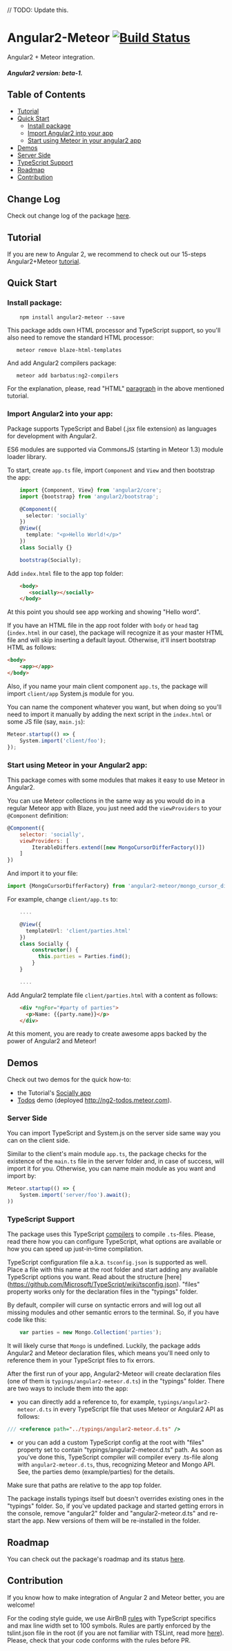 // TODO: Update this.


# Angular2-Meteor [![Build Status](https://travis-ci.org/Urigo/angular2-meteor.svg?branch=feature%2Fmeteor1.3)](https://travis-ci.org/Urigo/angular2-meteor)
Angular2 + Meteor integration.

##### Angular2 version: beta-1.

## Table of Contents
* [Tutorial](../../#tutorial)
* [Quick Start](../../#quick-start)
    * [Install package](../../#install-package)
    * [Import Angular2 into your app](../../#import-angular2-into-your-app)
    * [Start using Meteor in your angular2 app](../../#start-using-meteor-in-your-angular2-app)
* [Demos](../../#demos)
* [Server Side](../../#server-side)
* [TypeScript Support](../../#typescript-support)
* [Roadmap](../../#roadmap)
* [Contribution](../../#contribution)

## Change Log

Check out change log of the package [here](CHANGELOG.md).

## Tutorial

If you are new to Angular 2, we recommend to check out our 15-steps Angular2+Meteor [tutorial](http://www.angular-meteor.com/tutorials/socially/angular2).

## Quick Start

### Install package:

````
    npm install angular2-meteor --save
````

This package adds own HTML processor and TypeScript support, so you'll also need to remove the standard HTML processor:

````
   meteor remove blaze-html-templates
````

And add Angular2 compilers package:

````
   meteor add barbatus:ng2-compilers
````

For the explanation, please, read "HTML" [paragraph](http://www.angular-meteor.com/tutorials/socially/angular2/bootstrapping) in the above mentioned tutorial.

### Import Angular2 into your app:
Package supports TypeScript and Babel (.jsx file extension) as languages for development with Angular2.

ES6 modules are supported via CommonsJS (starting in Meteor 1.3) module loader library.

To start, create `app.ts` file, import `Component` and `View` and then bootstrap the app:
````ts
    import {Component, View} from 'angular2/core';
    import {bootstrap} from 'angular2/bootstrap';

    @Component({
      selector: 'socially'
    })
    @View({
      template: "<p>Hello World!</p>"
    })
    class Socially {}

    bootstrap(Socially);
````

Add `index.html` file to the app top folder:
````html
    <body>
       <socially></socially>
    </body>
````
At this point you should see app working and showing "Hello word".

If you have an HTML file in the app root folder with `body` or `head` tag (`index.html` in our case), the package will recognize it as your master HTML file and will skip inserting a default layout. Otherwise, it'll insert bootstrap HTML as follows:
````html
<body>
    <app></app>
</body>
````
Also, if you name your main client component `app.ts`, the package will import `client/app` System.js module for you.

You can name the component whatever you want, but when doing so you'll need to import it manually by adding the next script in the `index.html` or some JS file (say, `main.js`):
````js
Meteor.startup(() => {
    System.import('client/foo');
});
````

### Start using Meteor in your Angular2 app:
This package comes with some modules that makes it easy to use Meteor in Angular2.

You can use Meteor collections in the same way as you would do in a regular Meteor app with Blaze, you just need add the `viewProviders` to your `@Component` definition:

````js
@Component({
    selector: 'socially',
    viewProviders: [
        IterableDiffers.extend([new MongoCursorDifferFactory()])
    ]
})
````

And import it to your file:

````js
import {MongoCursorDifferFactory} from 'angular2-meteor/mongo_cursor_differ';
````

For example, change `client/app.ts` to:
````ts
    ....

    @View({
      templateUrl: 'client/parties.html'
    })
    class Socially {
        constructor() {
          this.parties = Parties.find();
        }
    }

    ....
````

Add Angular2 template file `client/parties.html` with a content as follows:
````html
    <div *ngFor="#party of parties">
      <p>Name: {{party.name}}</p>
    </div>
````

At this moment, you are ready to create awesome apps backed by the power of Angular2 and Meteor!

## Demos

Check out two demos for the quick how-to:

* the Tutorial's [Socially app](https://github.com/Urigo/meteor-angular2.0-socially)
* [Todos](https://github.com/Urigo/Meteor-Angular2/tree/master/examples/todos) demo (deployed http://ng2-todos.meteor.com).

### Server Side
You can import TypeScript and System.js on the server side same way you can on the client side.

Similar to the client's main module `app.ts`, the package checks for the existence of the `main.ts` file in the server folder and, in case of success, will import it for you. Otherwise, you can name main module as you want and import by:
````ts
Meteor.startup(() => {
    System.import('server/foo').await();
))
````

### TypeScript Support
The package uses this TypeScript [compilers](https://github.com/barbatus/ts-compilers) to compile `.ts`-files. Please, read there how you can configure TypeScript, what options are available or how you can speed up just-in-time compilation.

TypeScript configuration file a.k.a. `tsconfig.json` is supported as well. Place a file with this name at the root folder and start adding any available TypeScript options you want. Read about the structure [here] (https://github.com/Microsoft/TypeScript/wiki/tsconfig.json). "files" property works only for the declaration files in the "typings" folder.

By default, compiler will curse on syntactic errors and will log out all missing modules and other semantic errors to the terminal.
So, if you have code like this:
````ts
    var parties = new Mongo.Collection('parties');
````
It will likely curse that `Mongo` is undefined. Luckily, the package adds Angular2 and Meteor declaration files, which means you'll need only to reference them in your TypeScript files to fix errors.

After the first run of your app, Angular2-Meteor will create declaration  files (one of them is `typings/angular2-meteor.d.ts`) in the "typings" folder.
There are two ways to include them into the app:

- you can directly add a reference to, for example, `typings/angular2-meteor.d.ts` in every TypeScript file that uses Meteor or Angular2 API as follows:

````ts
/// <reference path="../typings/angular2-meteor.d.ts" />
````
- or you can add a custom TypeScript config at the root with "files"
  property set to contain "typings/angular2-meteor.d.ts" path.
  As soon as you've done this, TypeScript compiler will compiler
  every .ts-file along with `angular2-meteor.d.ts`, thus, recognizing 
  Meteor and Mongo API. See, the parties demo (example/parties) for the details.

Make sure that paths are relative to the app top folder.

The package installs typings itself but doesn't overrides existing ones in the "typings" folder. So, if you've 
updated package and started getting errors in the console, remove "angular2" folder and "angular2-meteor.d.ts" and re-start the app. New versions of them will be re-installed in the folder.

## Roadmap

You can check out the package's roadmap and its status [here](https://trello.com/b/kSa6JNCk/angular2-tutorial).

## Contribution
If you know how to make integration of Angular 2 and Meteor better, you are welcome!

For the coding style guide, we use AirBnB [rules](https://github.com/airbnb/javascript) with TypeScript specifics and max line width set to 100 symbols. Rules are partly enforced by the tslint.json file in the root (if you are not familiar with TSLint, read more [here](https://github.com/palantir/tslint)). Please, check that your code conforms with the rules before PR.


